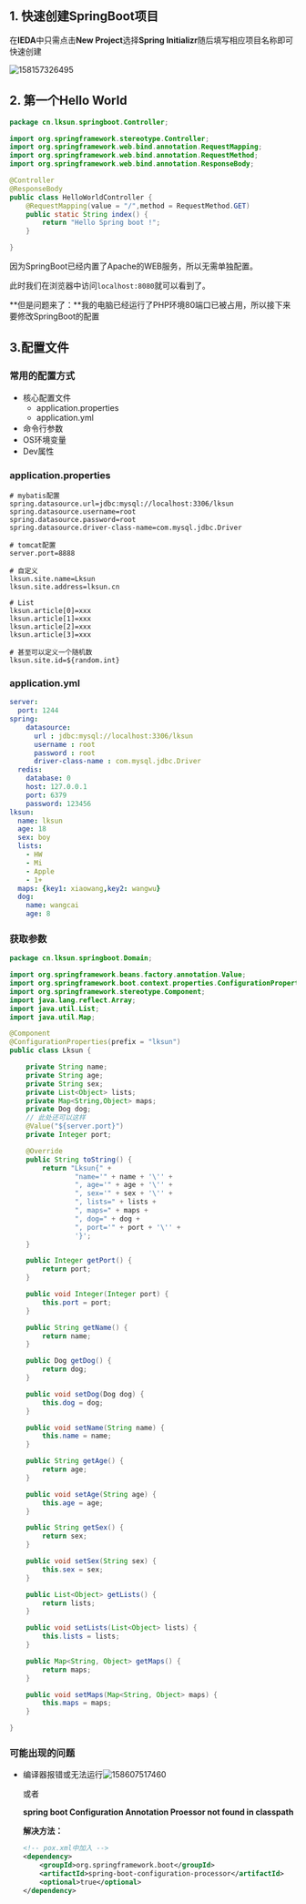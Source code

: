 ## 1. 快速创建SpringBoot项目

在**IEDA**中只需点击**New Project**选择**Spring Initializr**随后填写相应项目名称即可快速创建

![158157326495](../../image/1581573264495-1594012501511.png)



## 2. 第一个Hello World

```java
package cn.lksun.springboot.Controller;

import org.springframework.stereotype.Controller;
import org.springframework.web.bind.annotation.RequestMapping;
import org.springframework.web.bind.annotation.RequestMethod;
import org.springframework.web.bind.annotation.ResponseBody;

@Controller
@ResponseBody
public class HelloWorldController {
    @RequestMapping(value = "/",method = RequestMethod.GET)
    public static String index() {
        return "Hello Spring boot !";
    }

}
```

因为SpringBoot已经内置了Apache的WEB服务，所以无需单独配置。

此时我们在浏览器中访问`localhost:8080`就可以看到了。

**但是问题来了：**我的电脑已经运行了PHP环境80端口已被占用，所以接下来要修改SpringBoot的配置



## 3.配置文件

### 常用的配置方式

- 核心配置文件
  - application.properties
  - application.yml
- 命令行参数
- OS环境变量
- Dev属性

### application.properties

```properties
# mybatis配置
spring.datasource.url=jdbc:mysql://localhost:3306/lksun
spring.datasource.username=root
spring.datasource.password=root
spring.datasource.driver-class-name=com.mysql.jdbc.Driver

# tomcat配置
server.port=8888

# 自定义
lksun.site.name=Lksun
lksun.site.address=lksun.cn

# List
lksun.article[0]=xxx
lksun.article[1]=xxx
lksun.article[2]=xxx
lksun.article[3]=xxx

# 甚至可以定义一个随机数
lksun.site.id=${random.int}
```

### application.yml

```yaml
server:
  port: 1244
spring:
    datasource:
      url : jdbc:mysql://localhost:3306/lksun
      username : root
      password : root
      driver-class-name : com.mysql.jdbc.Driver
  redis:
    database: 0
    host: 127.0.0.1
    port: 6379
    password: 123456
lksun:
  name: lksun
  age: 18
  sex: boy
  lists:
    - HW
    - Mi
    - Apple
    - 1+
  maps: {key1: xiaowang,key2: wangwu}
  dog:
    name: wangcai
    age: 8


```



### 获取参数

```java
package cn.lksun.springboot.Domain;

import org.springframework.beans.factory.annotation.Value;
import org.springframework.boot.context.properties.ConfigurationProperties;
import org.springframework.stereotype.Component;
import java.lang.reflect.Array;
import java.util.List;
import java.util.Map;

@Component
@ConfigurationProperties(prefix = "lksun")
public class Lksun {

    private String name;
    private String age;
    private String sex;
    private List<Object> lists;
    private Map<String,Object> maps;
    private Dog dog;
    // 此处还可以这样
    @Value("${server.port}")
    private Integer port;

    @Override
    public String toString() {
        return "Lksun{" +
                "name='" + name + '\'' +
                ", age='" + age + '\'' +
                ", sex='" + sex + '\'' +
                ", lists=" + lists +
                ", maps=" + maps +
                ", dog=" + dog +
                ", port='" + port + '\'' +
                '}';
    }

    public Integer getPort() {
        return port;
    }

    public void Integer(Integer port) {
        this.port = port;
    }

    public String getName() {
        return name;
    }

    public Dog getDog() {
        return dog;
    }

    public void setDog(Dog dog) {
        this.dog = dog;
    }

    public void setName(String name) {
        this.name = name;
    }

    public String getAge() {
        return age;
    }

    public void setAge(String age) {
        this.age = age;
    }

    public String getSex() {
        return sex;
    }

    public void setSex(String sex) {
        this.sex = sex;
    }

    public List<Object> getLists() {
        return lists;
    }

    public void setLists(List<Object> lists) {
        this.lists = lists;
    }

    public Map<String, Object> getMaps() {
        return maps;
    }

    public void setMaps(Map<String, Object> maps) {
        this.maps = maps;
    }

}

```



### 可能出现的问题

- 编译器报错或无法运行![158607517460](../../image/1581607517460-1594012519684.png)

  

  或者

  **spring boot Configuration Annotation Proessor not found in classpath**

  **解决方法：**

  ```xml
  <!-- pox.xml中加入 -->
  <dependency>
      <groupId>org.springframework.boot</groupId>
      <artifactId>spring-boot-configuration-processor</artifactId>
      <optional>true</optional>
  </dependency>
  ```



